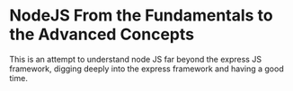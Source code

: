 # NodeJS From the Fundamentals to the Advanced Concepts
This is an attempt to understand node JS far beyond the express JS framework, digging deeply into the express framework and having a good time.
